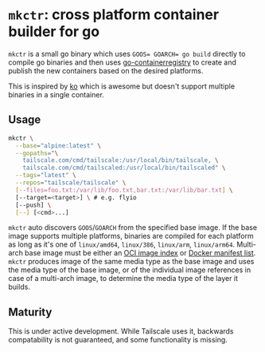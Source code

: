 # `mkctr`: cross platform container builder for go

`mkctr` is a small go binary which uses `GOOS= GOARCH= go build` directly to compile go binaries and then uses [go-containerregistry](https://github.com/google/go-containerregistry) to create and publish the new containers based on the desired platforms.

This is inspired by [ko](https://github.com/google/ko) which is awesome but doesn't support multiple binaries in a single container.

## Usage

```bash
mkctr \
  --base="alpine:latest" \
  --gopaths="\
    tailscale.com/cmd/tailscale:/usr/local/bin/tailscale, \
    tailscale.com/cmd/tailscaled:/usr/local/bin/tailscaled" \
  --tags="latest" \
  --repos="tailscale/tailscale" \
  [--files=foo.txt:/var/lib/foo.txt,bar.txt:/var/lib/bar.txt] \
  [--target=<target>] \ # e.g. flyio
  [--push] \
  [--] [<cmd>...]
```

`mkctr` auto discovers `GOOS`/`GOARCH` from the specified base image. If the base image supports multiple platforms, binaries are compiled for each platform as long as it's one of `linux/amd64`, `linux/386`, `linux/arm`, `linux/arm64`. Multi-arch base image must be either an [OCI image index](https://github.com/opencontainers/image-spec/blob/main/image-index.md) or [Docker manifest list](https://github.com/openshift/docker-distribution/blob/master/docs/spec/manifest-v2-2.md#manifest-list).
`mkctr` produces image of the same media type as the base image and uses the media type of the base image, or of the individual image references in case of a multi-arch image, to determine the media type of the layer it builds.


## Maturity
This is under active development. While Tailscale uses it, backwards compatability is not guaranteed, and some functionality is missing.
